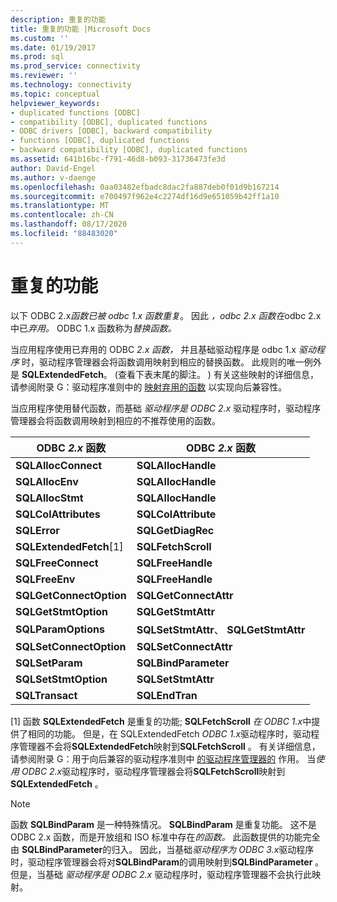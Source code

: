 ```yaml
---
description: 重复的功能
title: 重复的功能 |Microsoft Docs
ms.custom: ''
ms.date: 01/19/2017
ms.prod: sql
ms.prod_service: connectivity
ms.reviewer: ''
ms.technology: connectivity
ms.topic: conceptual
helpviewer_keywords:
- duplicated functions [ODBC]
- compatibility [ODBC], duplicated functions
- ODBC drivers [ODBC], backward compatibility
- functions [ODBC], duplicated functions
- backward compatibility [ODBC], duplicated functions
ms.assetid: 641b16bc-f791-46d8-b093-31736473fe3d
author: David-Engel
ms.author: v-daenge
ms.openlocfilehash: 0aa03482efbadc8dac2fa887deb0f01d9b167214
ms.sourcegitcommit: e700497f962e4c2274df16d9e651059b42ff1a10
ms.translationtype: MT
ms.contentlocale: zh-CN
ms.lasthandoff: 08/17/2020
ms.locfileid: "88483020"
---
```

# <a name="duplicated-features"></a>重复的功能
以下 ODBC 2.x*函数已被 odbc* *1.x 函数重复*。 因此 *，odbc 2.x 函数在*odbc 2.x 中已*弃用。* ODBC 1.x 函数称为*替换函数。*  
  
 当应用程序使用已弃用的 ODBC *2.x 函数，* 并且基础驱动程序是 odbc 1.x *驱动程序* 时，驱动程序管理器会将函数调用映射到相应的替换函数。 此规则的唯一例外是 **SQLExtendedFetch**。  (查看下表末尾的脚注。 ) 有关这些映射的详细信息，请参阅附录 G：驱动程序准则中的 [映射弃用的函数](../../../odbc/reference/appendixes/mapping-deprecated-functions.md) 以实现向后兼容性。  
  
 当应用程序使用替代函数，而基础 *驱动程序是 ODBC 2.x* 驱动程序时，驱动程序管理器会将函数调用映射到相应的不推荐使用的函数。  
  
|ODBC *2.x* 函数|ODBC *2.x* 函数|  
|-------------------------|-------------------------|  
|**SQLAllocConnect**|**SQLAllocHandle**|  
|**SQLAllocEnv**|**SQLAllocHandle**|  
|**SQLAllocStmt**|**SQLAllocHandle**|  
|**SQLColAttributes**|**SQLColAttribute**|  
|**SQLError**|**SQLGetDiagRec**|  
|**SQLExtendedFetch**[1]|**SQLFetchScroll**|  
|**SQLFreeConnect**|**SQLFreeHandle**|  
|**SQLFreeEnv**|**SQLFreeHandle**|  
|**SQLGetConnectOption**|**SQLGetConnectAttr**|  
|**SQLGetStmtOption**|**SQLGetStmtAttr**|  
|**SQLParamOptions**|**SQLSetStmtAttr**、 **SQLGetStmtAttr**|  
|**SQLSetConnectOption**|**SQLSetConnectAttr**|  
|**SQLSetParam**|**SQLBindParameter**|  
|**SQLSetStmtOption**|**SQLSetStmtAttr**|  
|**SQLTransact**|**SQLEndTran**|  
  
 [1] 函数 **SQLExtendedFetch** 是重复的功能; **SQLFetchScroll** *在 ODBC 1.x*中提供了相同的功能。 但是，在 SQLExtendedFetch *ODBC 1.x*驱动程序时，驱动程序管理器不会将**SQLExtendedFetch**映射到**SQLFetchScroll** 。 有关详细信息，请参阅附录 G：用于向后兼容的驱动程序准则中 [的驱动程序管理器的](../../../odbc/reference/appendixes/what-the-driver-manager-does.md) 作用。 当*使用 ODBC 2.x*驱动程序时，驱动程序管理器会将**SQLFetchScroll**映射到**SQLExtendedFetch** 。  
  
> [!NOTE]
>  函数 **SQLBindParam** 是一种特殊情况。 **SQLBindParam** 是重复功能。 这不是 ODBC 2.x 函数，而是开放组和 ISO 标准中存在*的函数。* 此函数提供的功能完全由 **SQLBindParameter**的归入。 因此，当基础*驱动程序为 ODBC 3.x*驱动程序时，驱动程序管理器会将对**SQLBindParam**的调用映射到**SQLBindParameter** 。 但是，当基础 *驱动程序是 ODBC 2.x* 驱动程序时，驱动程序管理器不会执行此映射。
